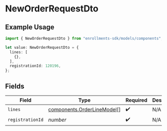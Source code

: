 # NewOrderRequestDto

## Example Usage

```typescript
import { NewOrderRequestDto } from "enrollments-sdk/models/components";

let value: NewOrderRequestDto = {
  lines: [
    {},
  ],
  registrationId: 120196,
};
```

## Fields

| Field                                                                    | Type                                                                     | Required                                                                 | Description                                                              |
| ------------------------------------------------------------------------ | ------------------------------------------------------------------------ | ------------------------------------------------------------------------ | ------------------------------------------------------------------------ |
| `lines`                                                                  | [components.OrderLineModel](../../models/components/orderlinemodel.md)[] | :heavy_check_mark:                                                       | N/A                                                                      |
| `registrationId`                                                         | *number*                                                                 | :heavy_check_mark:                                                       | N/A                                                                      |